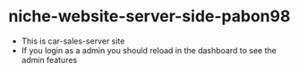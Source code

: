 # niche-website-server-side-pabon98
* This is car-sales-server site
* If you login as a admin you should reload in the dashboard to see the admin features

